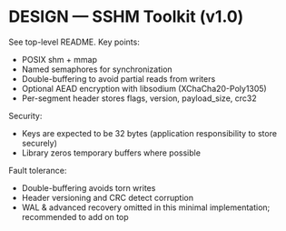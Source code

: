 # DESIGN — SSHM Toolkit (v1.0)

See top-level README. Key points:
- POSIX shm + mmap
- Named semaphores for synchronization
- Double-buffering to avoid partial reads from writers
- Optional AEAD encryption with libsodium (XChaCha20-Poly1305)
- Per-segment header stores flags, version, payload_size, crc32

Security:
- Keys are expected to be 32 bytes (application responsibility to store securely)
- Library zeros temporary buffers where possible

Fault tolerance:
- Double-buffering avoids torn writes
- Header versioning and CRC detect corruption
- WAL & advanced recovery omitted in this minimal implementation; recommended to add on top

